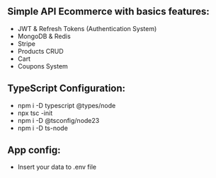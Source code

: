 ## Simple API Ecommerce with basics features:
- JWT & Refresh Tokens (Authentication System)
- MongoDB & Redis
- Stripe
- Products CRUD
- Cart 
- Coupons System

## TypeScript Configuration:
- npm i -D typescript @types/node
- npx tsc -init
- npm i -D @tsconfig/node23
- npm i -D ts-node

## App config:
- Insert your data to .env file